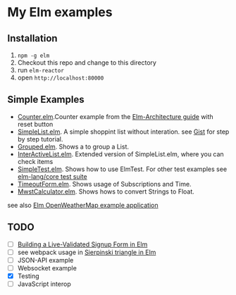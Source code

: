 # My Elm examples

## Installation

1. `npm -g elm`
2. Checkout this repo and change to this directory
3. run `elm-reactor`
4. open `http://localhost:80000`

## Simple Examples


* [Counter.elm](Counter.elm).Counter example from the [Elm-Architecture guide](http://guide.elm-lang.org/architecture/user_input/buttons.html) with reset button
* [SimpleList.elm](SimpleList.elm). A simple shoppint list without interation. see [Gist](https://gist.github.com/HusseinMorsy/8c726fc58be40722a147488db9da33e3) for step by step tutorial.
* [Grouped.elm](Grouped.elm). Shows a to group a List.
* [InterActiveList.elm](InterActiveList.elm). Extended version of SimpleList.elm, where you can check items
* [SimpleTest.elm](SimpleTest.elm). Shows how to use ElmTest. For other test examples see [elm-lang/core test suite](https://github.com/elm-lang/core/tree/master/tests/Test)
* [TimeoutForm.elm](TimeoutForm.elm). Shows usage of Subscriptions and Time.
* [MwstCalculator.elm](MwstCalculator.elm). Shows hows to convert Strings to Float.

see also [Elm OpenWeatherMap example application](https://github.com/HusseinMorsy/elm-openweathermap-example)

## TODO


- [ ] [Building a Live-Validated Signup Form in Elm](http://tech.noredink.com/post/129641182738/building-a-live-validated-signup-form-in-elm)
- [ ] see webpack usage in [Sierpinski triangle in Elm](https://github.com/halfzebra/elm-sierpinski)
- [ ] JSON-API example
- [ ] Websocket example
- [x] Testing
- [ ] JavaScript interop
